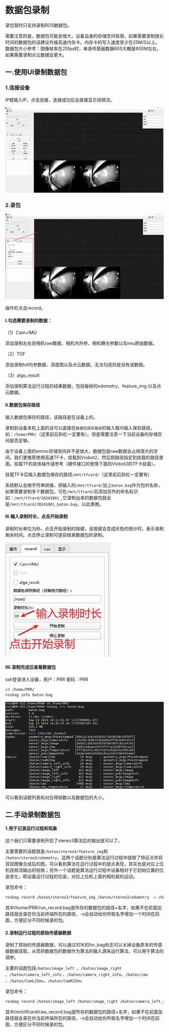 # 数据包录制

录包暂时只支持录制ROS数据包。

需要注意的是，数据包可能会很大，设备自身的存储空间有限，如果需要录制很长时间的数据包的话建议外接高速内存卡。内存卡的写入速度至少在25M/S以上。数据包大小参考：图像帧率在25fps时，单录传感器数据60S大概是600M左右，如果需要录制点云数据会更大。

## 一.使用UI录制数据包

### 1.连接设备

IP框输入IP，点击连接，连接成功后会直接显示视频流。

![](image/image_-YSl3MeXWs.png)

### 2.录包

![](image/image_xImX0pztZ8.png)

操作栏点击record。

#### I.勾选需要录制的数据：

（1）Cam+IMU

添加录制左右目相机raw数据、相机内外参、相机曝光参数以及imu原始数据。

（2）TOF

添加录制tof内参数据、深度图以及点云数据。无法勾选则是没有该数据。

（3）algo\_result

添加录制算法运行过程的结果数据，包括每帧的odometry、feature\_img 以及点云数据。

#### II.数据包保存路径

输入数据包保存的路径，该路径是在设备上的。

录制到设备本机上面的话可以直接在`数据包保存路径`的输入框内输入保存路径，如：`/home/PRR/`（这里前后斜杠一定要有）。但是需要注意一下当前设备的存储空间是否足够。

由于设备上面的emmc存储空间并不是很大，数据包是raw数据会占用很大的空间。我们更推荐使用高速TF卡，挂载到Viobot2，然后把路径指定到挂载的路径里面。挂载TF的具体操作请参考（硬件接口的使用下面的Viobot2的TF卡挂载）。

挂载TF卡后输入数据包保存的路径`/mnt/tfcard/`（这里前后斜杠一定要有）

系统默认会做字符串拼接，把输入的`/mnt/tfcard/`加上`baton.bag`作为包的名称，如果需要录制多个数据包，可在`/mnt/tfcard/`后添加另外的命名标识如：`/mnt/tfcard/20241001_`,它录制出来的数据包就会是`/mnt/tfcard/20241001_baton.bag`，以此类推。

#### III.输入录制时长，点击开始录制

录制时长单位为秒。点击开始录制的按键，该按键会变成灰色的倒计时，表示录制剩余时间。点击停止录制可提前结束数据包的录制。

![](image/image_f_wj4VIeI7.png)

#### IIII.录制完成后查看数据包

ssh登录进入设备，用户：PRR      密码：PRR

```bash
cd /home/PRR/
rosbag info baton.bag
```

![](image/image_CArLS0rxGm.png)

可以看到话题列表和对应得帧数以及数据包的大小。

## 二.手动录制数据包

#### 1.用于记录运行过程和现象

这个我们只需要录制开启了stereo3算法后的输出就可以了。

主要需要的话题就是`/baton/stereo3/feature_img`和 `/baton/stereo3/odometry`，这两个话题分别是算法运行过程中提取了特征点并将双目图像合成后的图，可以看到算法在运行过程中的提点表现，其实也是对应上位机视频流输出的视频；另外一个话题是算法运行过程中设备相对于它初始位置的位姿变化，即设备运行过程的位姿，对应上位机上面的相机框的运动。

录包命令：

```bash
rosbag record /baton/stereo3/feature_img /baton/stereo3/odometry -o /home/PRR/run_record.bag
```

其中/home/PRR/run\_record.bag是所存的数据包的路径+名字，如果不在前面加路径就会录在你当前终端所在的路径，-o会自动给你所取名字增加一个时间在前面，方便区分不同时候录的包。

#### 2.录制运行过程的原始传感器数据

录制了原始的传感器数据，可以通过SDK的for\_bag标志可以关掉设备原本的传感器数据读取，从而将数据包的数据作为算法的输入源来运行算法，可以用于算法的调参。

主要的话题包括`/baton/image_left `、`/baton/image_right` 、`/baton/camera_left_info` 、`/baton/camera_right_info`、`/baton/imu`  、`/baton/CamL2Imu`、`/baton/CamR2Imu`

录包命令：

```bash
rosbag record /baton/image_left /baton/image_right /baton/camera_left_info /baton/camera_right_info /baton/imu  /baton/CamL2Imu /baton/CamR2Imu -o /mnt/tfcard/raw_record.bag
```

其中/mnt/tfcard/raw\_record.bag是所存的数据包的路径+名字，如果不在前面加路径就会录在你当前终端所在的路径，-o会自动给你所取名字增加一个时间在前面，方便区分不同时候录的包。
